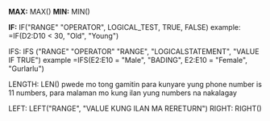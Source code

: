 **MAX:**  MAX()
**MIN:** MIN()

**IF:** IF("RANGE" "OPERATOR", LOGICAL_TEST, TRUE, FALSE)
example: =IF(D2:D10 < 30, "Old", "Young")

IFS: IFS ("RANGE" "OPERATOR" "RANGE", "LOGICALSTATEMENT", "VALUE IF TRUE")
example =IFS(E2:E10 = "Male", "BADING", E2:E10 = "Female", "Gurlarlu")

LENGTH: LEN()
pwede mo tong gamitin para kunyare yung phone number is 11 numbers, para malaman mo kung ilan yung numbers na nakalagay

LEFT: LEFT("RANGE", "VALUE KUNG ILAN MA RERETURN") 
RIGHT: RIGHT()